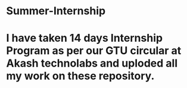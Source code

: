 # Summer-Internship
# I have taken 14 days Internship Program as per our GTU circular at Akash technolabs and uploded all my work on these repository.
